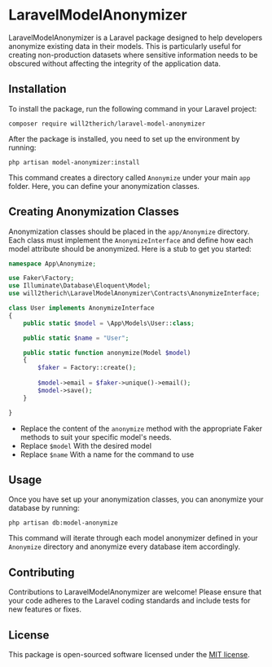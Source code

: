 # LaravelModelAnonymizer

LaravelModelAnonymizer is a Laravel package designed to help developers anonymize existing data in their models. This is particularly useful for creating non-production datasets where sensitive information needs to be obscured without affecting the integrity of the application data.

## Installation

To install the package, run the following command in your Laravel project:

``composer require will2therich/laravel-model-anonymizer``

After the package is installed, you need to set up the environment by running:

``php artisan model-anonymizer:install``

This command creates a directory called `Anonymize` under your main `app` folder. Here, you can define your anonymization classes.

## Creating Anonymization Classes

Anonymization classes should be placed in the `app/Anonymize` directory. Each class must implement the `AnonymizeInterface` and define how each model attribute should be anonymized. Here is a stub to get you started:

```php
namespace App\Anonymize;

use Faker\Factory;
use Illuminate\Database\Eloquent\Model;
use will2therich\LaravelModelAnonymizer\Contracts\AnonymizeInterface;

class User implements AnonymizeInterface
{
    public static $model = \App\Models\User::class;

    public static $name = "User";

    public static function anonymize(Model $model)
    {
        $faker = Factory::create();
    
        $model->email = $faker->unique()->email();
        $model->save();
    }

}
```

* Replace the content of the `anonymize` method with the appropriate Faker methods to suit your specific model's needs.
* Replace `$model` With the desired model
* Replace `$name` With a name for the command to use

## Usage

Once you have set up your anonymization classes, you can anonymize your database by running:

``php artisan db:model-anonymize``

This command will iterate through each model anonymizer defined in your `Anonymize` directory and anonymize every database item accordingly.

## Contributing

Contributions to LaravelModelAnonymizer are welcome! Please ensure that your code adheres to the Laravel coding standards and include tests for new features or fixes.

## License

This package is open-sourced software licensed under the [MIT license](https://opensource.org/licenses/MIT).
